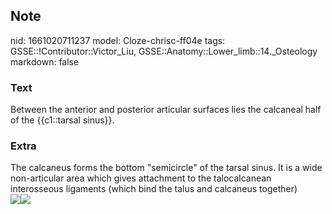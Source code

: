 ## Note
nid: 1661020711237
model: Cloze-chrisc-ff04e
tags: GSSE::!Contributor::Victor_Liu, GSSE::Anatomy::Lower_limb::14._Osteology
markdown: false

### Text
Between the anterior and posterior articular surfaces lies the calcaneal half of the {{c1::tarsal sinus}}.

### Extra
<div>
  The calcaneus forms the bottom "semicircle" of the tarsal sinus.
  It is a wide non-articular area which gives attachment to the
  talocalcanean interosseous ligaments (which bind the talus and
  calcaneus together)
</div><img src=
"paste-fe3e0c388097d24160b99ae6ed4bad5fd35f5a89.jpg"><img src= 
"paste-adfb7eba8eea3f2da20a7cf2d6818b4e3b510b61.jpg">
